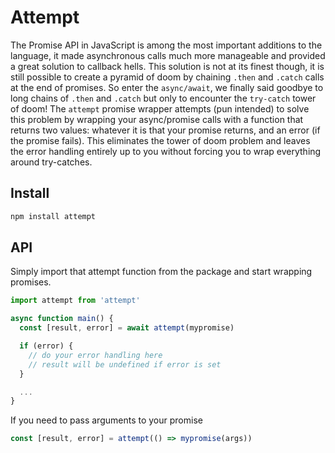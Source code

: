 # Attempt

The Promise API in JavaScript is among the most important additions to the language, it made asynchronous calls much more manageable and provided a great solution to callback hells. This solution is not at its finest though, it is still possible to create a pyramid of doom by chaining `.then` and `.catch` calls at the end of promises. So enter the `async/await`, we finally said goodbye to long chains of `.then` and `.catch` but only to encounter the `try-catch` tower of doom! The `attempt` promise wrapper attempts (pun intended) to solve this problem by wrapping your async/promise calls with a function that returns two values: whatever it is that your promise returns, and an error (if the promise fails). This eliminates the tower of doom problem and leaves the error handling entirely up to you without forcing you to wrap everything around try-catches.

## Install
```sh
npm install attempt
```

## API
Simply import that attempt function from the package and start wrapping promises.

```js
import attempt from 'attempt'

async function main() {
  const [result, error] = await attempt(mypromise)

  if (error) {
    // do your error handling here
    // result will be undefined if error is set
  }

  ...
}
```

If you need to pass arguments to your promise

```js
const [result, error] = attempt(() => mypromise(args))
```

